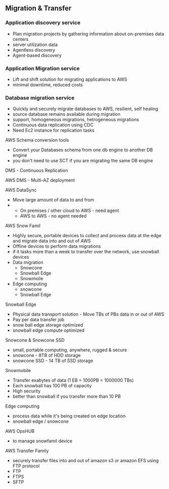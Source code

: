 ## Migration & Transfer


### Application discovery service
 - Plan migration projects by gathering information about on-premises data centers
 - server utilization data
 - Agentless discovery
 - Agent-based discovery


### Application Migration service
- Lift and shift solution for migrating applications to AWS
- minimal downtime, reduced costs

### Database migration service
- Quickly and securely migrate databases to AWS, resilient, self healing
- source database remains available during migration
- support, homogeneous migrations, hetrogeneous migrations
- Continuous data replication using CDC
- Need Ec2 instance for replication tasks


AWS Schema conversion tools
- Convert your Databases schema from one db engine to another DB engine
- you don't need to use SCT if you are migrating the same DB engine

DMS - Continuous Replication

AWS DMS - Multi-AZ deployment

AWS DataSync
- Move large amount of data to and from
-  - On premises / other cloud to AWS - need agent
   - AWS to AWS - no agent needed
 

AWS Snow Famil
- Highly secure, portable devices to collect and process data at the edge and migrate data into and out of AWS
- Offline devices to perform data migrations
- if it tasks more than a week to transfer over the network, use snowball devices
- Data migration
   - Snowcone
   - Snowball Edge
   - Snowmoile
- Edge computing
   - snowcone
   - Snowball Edge
 
Snowball Edge
- Physical data transport solution - Move TBs of PBs data in or out of AWS
- Pay per data transfer job
- snow ball edge storage optimized
- snowball edge compute optimized

Snowcone & Snowcone SSD
- small, portable computing, anywhere, rugged & secure
- snowcone - 8TB of HDD storage
- snowcone SSD - 14 TB of SSD storage

Snowmobile
- Transfer exabytes of data (1 EB = 1000PB = 1000000 TBs)
- Each snowball has 100 PB of capacity
- High security
- better than snowball if you transfer more than 10 PB


Edge computing
- process data while it's being created on edge location
- snowball edge / snowcone

AWS OpsHUB
- to manage snowfamil device


AWS Transfer Family
- securely transfer files into and out of amazon s3 or amazon EFS using FTP protocol
- FTP
- FTPS
- SFTP
